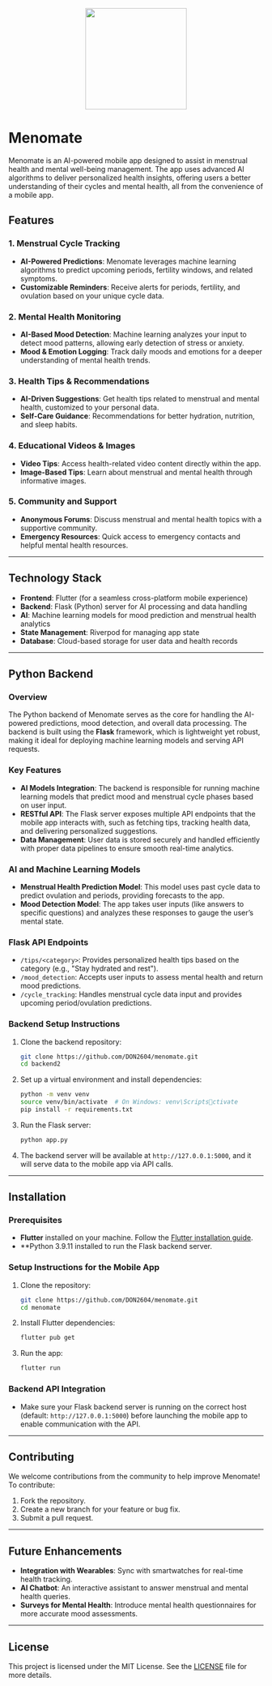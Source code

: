 <p align="center">
    <img src="https://raw.githubusercontent.com/DON2604/menomate/refs/heads/main/menomate/assets/read." height="200px" width="200px">
</p>


# Menomate

Menomate is an AI-powered mobile app designed to assist in menstrual health and mental well-being management. The app uses advanced AI algorithms to deliver personalized health insights, offering users a better understanding of their cycles and mental health, all from the convenience of a mobile app.

## Features

### 1. **Menstrual Cycle Tracking**
- **AI-Powered Predictions**: Menomate leverages machine learning algorithms to predict upcoming periods, fertility windows, and related symptoms.
- **Customizable Reminders**: Receive alerts for periods, fertility, and ovulation based on your unique cycle data.

### 2. **Mental Health Monitoring**
- **AI-Based Mood Detection**: Machine learning analyzes your input to detect mood patterns, allowing early detection of stress or anxiety.
- **Mood & Emotion Logging**: Track daily moods and emotions for a deeper understanding of mental health trends.

### 3. **Health Tips & Recommendations**
- **AI-Driven Suggestions**: Get health tips related to menstrual and mental health, customized to your personal data.
- **Self-Care Guidance**: Recommendations for better hydration, nutrition, and sleep habits.

### 4. **Educational Videos & Images**
- **Video Tips**: Access health-related video content directly within the app.
- **Image-Based Tips**: Learn about menstrual and mental health through informative images.

### 5. **Community and Support**
- **Anonymous Forums**: Discuss menstrual and mental health topics with a supportive community.
- **Emergency Resources**: Quick access to emergency contacts and helpful mental health resources.

---

## Technology Stack

- **Frontend**: Flutter (for a seamless cross-platform mobile experience)
- **Backend**: Flask (Python) server for AI processing and data handling
- **AI**: Machine learning models for mood prediction and menstrual health analytics
- **State Management**: Riverpod for managing app state
- **Database**: Cloud-based storage for user data and health records

---

## Python Backend

### Overview
The Python backend of Menomate serves as the core for handling the AI-powered predictions, mood detection, and overall data processing. The backend is built using the **Flask** framework, which is lightweight yet robust, making it ideal for deploying machine learning models and serving API requests.

### Key Features
- **AI Models Integration**: The backend is responsible for running machine learning models that predict mood and menstrual cycle phases based on user input.
- **RESTful API**: The Flask server exposes multiple API endpoints that the mobile app interacts with, such as fetching tips, tracking health data, and delivering personalized suggestions.
- **Data Management**: User data is stored securely and handled efficiently with proper data pipelines to ensure smooth real-time analytics.

### AI and Machine Learning Models
- **Menstrual Health Prediction Model**: This model uses past cycle data to predict ovulation and periods, providing forecasts to the app.
- **Mood Detection Model**: The app takes user inputs (like answers to specific questions) and analyzes these responses to gauge the user’s mental state.

### Flask API Endpoints
- `/tips/<category>`: Provides personalized health tips based on the category (e.g., "Stay hydrated and rest").
- `/mood_detection`: Accepts user inputs to assess mental health and return mood predictions.
- `/cycle_tracking`: Handles menstrual cycle data input and provides upcoming period/ovulation predictions.

### Backend Setup Instructions
1. Clone the backend repository:

   ```bash
   git clone https://github.com/DON2604/menomate.git
   cd backend2
   ```

2. Set up a virtual environment and install dependencies:

   ```bash
   python -m venv venv
   source venv/bin/activate  # On Windows: venv\Scriptsctivate
   pip install -r requirements.txt
   ```

3. Run the Flask server:

   ```bash
   python app.py
   ```

4. The backend server will be available at `http://127.0.0.1:5000`, and it will serve data to the mobile app via API calls.

---

## Installation

### Prerequisites
- **Flutter** installed on your machine. Follow the [Flutter installation guide](https://flutter.dev/docs/get-started/install).
- **Python 3.9.11 installed to run the Flask backend server.

### Setup Instructions for the Mobile App
1. Clone the repository:

   ```bash
   git clone https://github.com/DON2604/menomate.git
   cd menomate
   ```

2. Install Flutter dependencies:

   ```bash
   flutter pub get
   ```

3. Run the app:

   ```bash
   flutter run
   ```

### Backend API Integration
- Make sure your Flask backend server is running on the correct host (default: `http://127.0.0.1:5000`) before launching the mobile app to enable communication with the API.

---

## Contributing
We welcome contributions from the community to help improve Menomate! To contribute:

1. Fork the repository.
2. Create a new branch for your feature or bug fix.
3. Submit a pull request.

---

## Future Enhancements

- **Integration with Wearables**: Sync with smartwatches for real-time health tracking.
- **AI Chatbot**: An interactive assistant to answer menstrual and mental health queries.
- **Surveys for Mental Health**: Introduce mental health questionnaires for more accurate mood assessments.

---

## License

This project is licensed under the MIT License. See the [LICENSE](LICENSE) file for more details.
